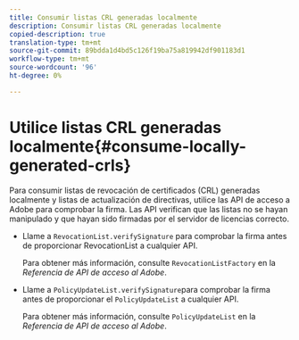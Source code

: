 ```yaml
---
title: Consumir listas CRL generadas localmente
description: Consumir listas CRL generadas localmente
copied-description: true
translation-type: tm+mt
source-git-commit: 89bdda1d4bd5c126f19ba75a819942df901183d1
workflow-type: tm+mt
source-wordcount: '96'
ht-degree: 0%

---
```



# Utilice listas CRL generadas localmente{#consume-locally-generated-crls}

Para consumir listas de revocación de certificados (CRL) generadas localmente y listas de actualización de directivas, utilice las API de acceso a Adobe para comprobar la firma. Las API verifican que las listas no se hayan manipulado y que hayan sido firmadas por el servidor de licencias correcto.

* Llame a `RevocationList.verifySignature` para comprobar la firma antes de proporcionar RevocationList a cualquier API.

   Para obtener más información, consulte `RevocationListFactory` en la *Referencia de API de acceso al Adobe*.

* Llame a `PolicyUpdateList.verifySignature`para comprobar la firma antes de proporcionar el `PolicyUpdateList` a cualquier API.

   Para obtener más información, consulte `PolicyUpdateList` en la *Referencia de API de acceso al Adobe*.

